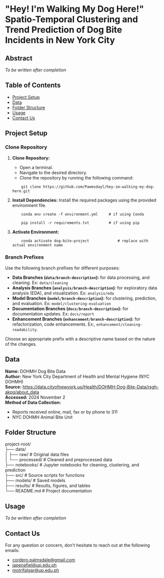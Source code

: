 # "Hey! I'm Walking My Dog Here!" Spatio-Temporal Clustering and Trend Prediction of Dog Bite Incidents in New York City

## Abstract

*To be written after completion*

## Table of Contents
- [Project Setup](#project-setup)
- [Data](#data)
- [Folder Structure](#folder-structure)
- [Usage](#usage)
- [Contact Us](#contact-us)

## Project Setup

### Clone Repository

1. **Clone Repository:**
    - Open a terminal.
    - Navigate to the desired directory.
    - Clone the repository by running the following command:
    ```
        git clone https://github.com/Pawmsdayl/hey-im-walking-my-dog-here.git
    ```

2. **Install Dependencies:**
Install the required packages using the provided environment file.
    ```
        conda env create -f environment.yml     # if using Conda
    ```
    ```
        pip install -r requirements.txt         # if using pip
    ```

3. **Activate Environment:**
    ```
        conda activate dog-bite-project             # replace with actual environment name
    ```

### Branch Prefixes
Use the following branch prefixes for different purposes:
- **Data Branches (`data/branch-description`):** for data processing, and cleaning. Ex: `data/cleaning`
- **Analysis Branches (`analysis/branch-description`)**: for exploratory data analysis (EDA), and visualization. Ex: `analysis/eda`
- **Model Branches (`model/branch-description`):** for clustering, prediction, and evaluation. Ex: `model/clustering-evaluation`
- **Documentation Branches (`docs/branch-description`):** for documentation updates. Ex: `docs/report`
- **Enhancement Branches (`enhancement/branch-description`):** for refactorization, code enhancements. Ex:, `enhancement/cleaning-readability`.

Choose an appropriate prefix with a descriptive name based on the nature of the changes.

## Data

**Name:** DOHMH Dog Bite Data  
**Author:** New York City Department of Health and Mental Hygiene (NYC DOHMH)  
**Source:** https://data.cityofnewyork.us/Health/DOHMH-Dog-Bite-Data/rsgh-akpg/about_data  
**Accessed:** 2024 November 2  
**Method of Data Collection:**  
* Reports received online, mail, fax or by phone to 311
* NYC DOHMH Animal Bite Unit

## Folder Structure
project-root/  
├── data/  
│   ├── raw/                   # Original data files  
│   └── processed/             # Cleaned and preprocessed data  
├── notebooks/                 # Jupyter notebooks for cleaning, clustering, and prediction  
├── src/                       # Source scripts for functions  
├── models/                    # Saved models   
├── results/                   # Results, figures, and tables  
└── README.md                  # Project documentation  

## Usage

*To be written after completion*

## Contact Us
For any question or concern, don't hesitate to reach out at the following emails:
- cordero.palmsdale@gmail.com
- japenafiel@up.edu.ph
- motrifalgar@up.edu.ph